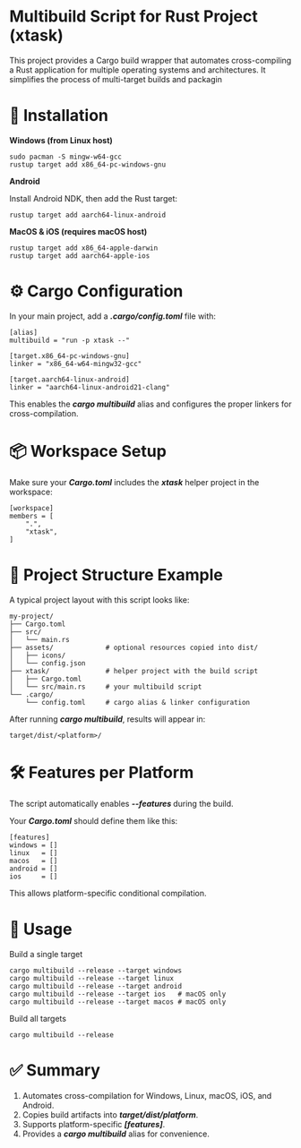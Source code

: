 # Multibuild Script for Rust Project (xtask)
This project provides a Cargo build wrapper that automates cross-compiling a Rust application for multiple operating systems and architectures. It simplifies the process of multi-target builds and packagin

# 🔧 Installation
**Windows (from Linux host)**

```
sudo pacman -S mingw-w64-gcc
rustup target add x86_64-pc-windows-gnu
```
**Android**

Install Android NDK, then add the Rust target:
```
rustup target add aarch64-linux-android
```
**MacOS & iOS (requires macOS host)**
```
rustup target add x86_64-apple-darwin
rustup target add aarch64-apple-ios
```

# ⚙️ Cargo Configuration
In your main project, add a ***.cargo/config.toml*** file with:
```
[alias]
multibuild = "run -p xtask --"

[target.x86_64-pc-windows-gnu]
linker = "x86_64-w64-mingw32-gcc"

[target.aarch64-linux-android]
linker = "aarch64-linux-android21-clang"
```
This enables the ***cargo multibuild*** alias and configures the proper linkers for cross-compilation.

# 📦 Workspace Setup
Make sure your ***Cargo.toml*** includes the ***xtask*** helper project in the workspace:
```
[workspace]
members = [
    ".",
    "xtask",
]
```

# 📂 Project Structure Example
A typical project layout with this script looks like:
```
my-project/
├── Cargo.toml
├── src/
│   └── main.rs
├── assets/             # optional resources copied into dist/
│   ├── icons/
│   └── config.json
├── xtask/              # helper project with the build script
│   ├── Cargo.toml
│   └── src/main.rs     # your multibuild script
└── .cargo/
    └── config.toml     # cargo alias & linker configuration
```
After running ***cargo multibuild***, results will appear in:
```
target/dist/<platform>/
```

# 🛠 Features per Platform
The script automatically enables ***--features <platform>*** during the build.

Your ***Cargo.toml*** should define them like this:
```
[features]
windows = []
linux   = []
macos   = []
android = []
ios     = []
```
This allows platform-specific conditional compilation.

# 🚀 Usage
Build a single target
```
cargo multibuild --release --target windows
cargo multibuild --release --target linux
cargo multibuild --release --target android
cargo multibuild --release --target ios   # macOS only
cargo multibuild --release --target macos # macOS only
```
Build all targets
```
cargo multibuild --release
```

# ✅ Summary
1) Automates cross-compilation for Windows, Linux, macOS, iOS, and Android.
2) Copies build artifacts into ***target/dist/platform***.
3) Supports platform-specific ***[features]***.
4) Provides a ***cargo multibuild*** alias for convenience.
